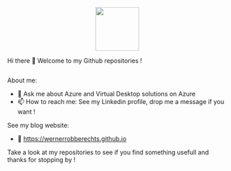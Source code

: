 <div id="header" align="center">
  <img src="[https://media.giphy.com/media/M9gbBd9nbDrOTu1Mqx/giphy.gif](https://media.giphy.com/media/v1.Y2lkPTc5MGI3NjExMzVsNnl0dGNiM2czZ2twaGl0d2lsa215ZndpM205bWhqNHd2d2RtMCZlcD12MV9pbnRlcm5hbF9naWZfYnlfaWQmY3Q9Zw/oOxSXI5D2cvc6kYSvw/giphy-downsized-large.gif)" width="100"/>
</div>

Hi there 👋 Welcome to my Github repositories !

<img src="https://komarev.com/ghpvc/?username=WernerRobberechts&style=flat-square&color=blue" alt=""/>

About me:

- 💬 Ask me about Azure and Virtual Desktop solutions on Azure
- 📫 How to reach me: See my Linkedin profile, drop me a message if you want !

See my blog website:

- 🔭 https://wernerrobberechts.github.io

Take a look at my repositories to see if you find something usefull and thanks for stopping by !
